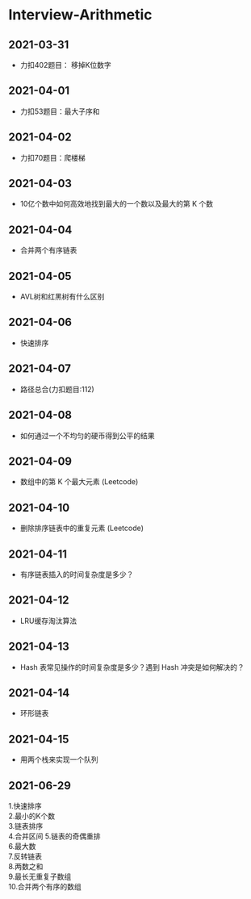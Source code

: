 # Interview-Arithmetic

## 2021-03-31
* 力扣402题目： 移掉K位数字

## 2021-04-01
* 力扣53题目：最大子序和

## 2021-04-02
* 力扣70题目：爬楼梯

## 2021-04-03
* 10亿个数中如何高效地找到最大的一个数以及最大的第 K 个数

## 2021-04-04
* 合并两个有序链表

## 2021-04-05
* AVL树和红黑树有什么区别

## 2021-04-06
* 快速排序

## 2021-04-07
* 路径总合(力扣题目:112)

## 2021-04-08
* 如何通过一个不均匀的硬币得到公平的结果

## 2021-04-09
* 数组中的第 K 个最大元素 (Leetcode)

## 2021-04-10
* 删除排序链表中的重复元素 (Leetcode)

## 2021-04-11
* 有序链表插入的时间复杂度是多少？

## 2021-04-12
* LRU缓存淘汰算法

## 2021-04-13
* Hash 表常见操作的时间复杂度是多少？遇到 Hash 冲突是如何解决的？

## 2021-04-14
* 环形链表

## 2021-04-15
* 用两个栈来实现一个队列

## 2021-06-29
1.快速排序  
2.最小的K个数  
3.链表排序  
4.合并区间 
5.链表的奇偶重排  
6.最大数  
7.反转链表  
8.两数之和  
9.最长无重复子数组  
10.合并两个有序的数组  

